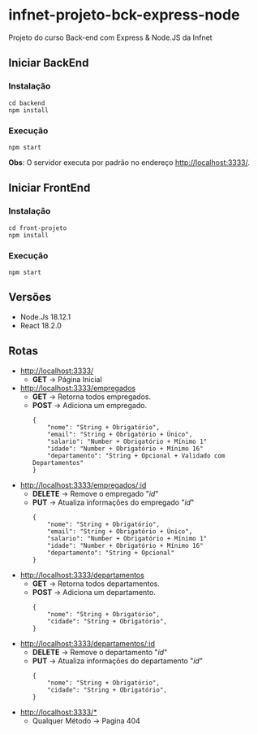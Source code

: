 # infnet-projeto-bck-express-node
 Projeto do curso Back-end com Express & Node.JS da Infnet

## **Iniciar BackEnd**
### Instalação
```
cd backend
npm install
 ```
### Execução
```
npm start
```
**Obs**: O servidor executa por padrão no endereço <http://localhost:3333/>.

## **Iniciar FrontEnd**
### Instalação
```
cd front-projeto
npm install
 ```
### Execução
```
npm start
```

## **Versões**
- Node.Js 18.12.1
- React 18.2.0

## **Rotas**
- <http://localhost:3333/>
    - **GET** -> Página Inicial
- <http://localhost:3333/empregados>
    - **GET** -> Retorna todos empregados.
    - **POST** -> Adiciona um empregado.
        ```
        {
            "nome": "String + Obrigatório",
            "email": "String + Obrigatório + Único",
            "salario": "Number + Obrigatório + Mínimo 1"
            "idade": "Number + Obrigatório + Mínimo 16"
            "departamento": "String + Opcional + Validado com Departamentos"
        }
        ```
- <http://localhost:3333/empregados/:id>
    - **DELETE** -> Remove o empregado "*id*"
    - **PUT** -> Atualiza informações do empregado "*id*"               
        ```
        {
            "nome": "String + Obrigatório",
            "email": "String + Obrigatório + Único",
            "salario": "Number + Obrigatório + Mínimo 1"
            "idade": "Number + Obrigatório + Mínimo 16"
            "departamento": "String + Opcional"
        }
        ```
- <http://localhost:3333/departamentos>
    - **GET** -> Retorna todos departamentos.
    - **POST** -> Adiciona um departamento.
        ```
        {
            "nome": "String + Obrigatório",
            "cidade": "String + Obrigatório",
        }
        ```
- <http://localhost:3333/departamentos/:id>
    - **DELETE** -> Remove o departamento "*id*"
    - **PUT** -> Atualiza informações do departamento "*id*"               
        ```
        {
            "nome": "String + Obrigatório",
            "cidade": "String + Obrigatório",
        }
        ```
- <http://localhost:3333/*>
    - Qualquer Método -> Pagina 404